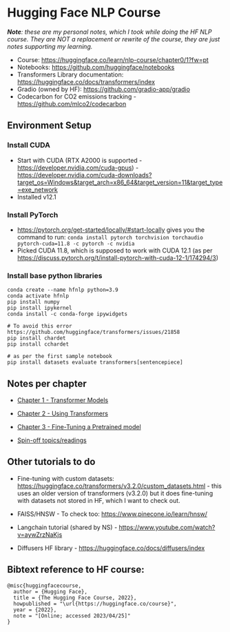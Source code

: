# Hugging Face NLP Course

***Note**: these are my personal notes, which I took while doing the HF NLP course. They are NOT a replacement or rewrite of the course, they are just notes supporting my learning.* 

- Course: https://huggingface.co/learn/nlp-course/chapter0/1?fw=pt
- Notebooks: https://github.com/huggingface/notebooks
- Transformers Library documentation: https://huggingface.co/docs/transformers/index
- Gradio (owned by HF): https://github.com/gradio-app/gradio
- Codecarbon for CO2 emissions tracking - https://github.com/mlco2/codecarbon

## Environment Setup

### Install CUDA

- Start with CUDA (RTX A2000 is supported - https://developer.nvidia.com/cuda-gpus) - https://developer.nvidia.com/cuda-downloads?target_os=Windows&target_arch=x86_64&target_version=11&target_type=exe_network
- Installed v12.1

### Install PyTorch

- https://pytorch.org/get-started/locally/#start-locally gives you the command to run: `conda install pytorch torchvision torchaudio pytorch-cuda=11.8 -c pytorch -c nvidia`
- Picked CUDA 11.8, which is supposed to work with CUDA 12.1 (as per https://discuss.pytorch.org/t/install-pytorch-with-cuda-12-1/174294/3)

### Install base python libraries

```
conda create --name hfnlp python=3.9
conda activate hfnlp
pip install numpy
pip install ipykernel
conda install -c conda-forge ipywidgets

# To avoid this error https://github.com/huggingface/transformers/issues/21858
pip install chardet
pip install cchardet

# as per the first sample notebook
pip install datasets evaluate transformers[sentencepiece] 
```

## Notes per chapter

- [Chapter 1 - Transformer Models](./chapter01/notes.md)
- [Chapter 2 - Using Transformers](./chapter02/notes.md)
- [Chapter 3 - Fine-Tuning a Pretrained model](./chapter03/notes.md)

- [Spin-off topics/readings](./SpinOffs/README.md)

## Other tutorials to do

- Fine-tuning with custom datasets: https://huggingface.co/transformers/v3.2.0/custom_datasets.html - this uses an older version of transformers (v3.2.0) but it does fine-tuning with datasets not stored in HF, which I want to check out.

- FAISS/HNSW - To check too: https://www.pinecone.io/learn/hnsw/

- Langchain tutorial (shared by NS) - https://www.youtube.com/watch?v=aywZrzNaKjs

- Diffusers HF library - https://huggingface.co/docs/diffusers/index

## Bibtext reference to HF course:

```
@misc{huggingfacecourse,
  author = {Hugging Face},
  title = {The Hugging Face Course, 2022},
  howpublished = "\url{https://huggingface.co/course}",
  year = {2022},
  note = "[Online; accessed 2023/04/25]"
}
```
